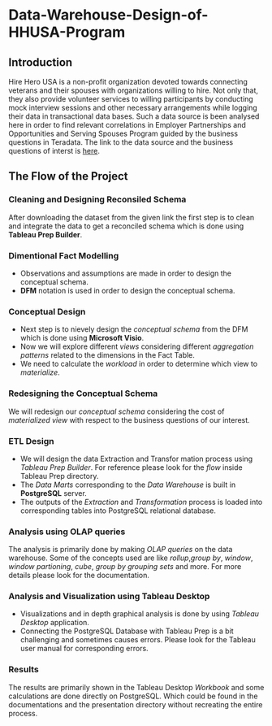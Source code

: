 # Data-Warehouse-Design-of-HHUSA-Program

## Introduction

Hire Hero USA is a non-profit organization devoted towards connecting veterans and their spouses with organizations willing to hire. 
Not only that, they also provide volunteer services to willing participants by conducting mock interview sessions and other necessary 
arrangements while logging their data in transactional data bases. Such a data source is been analysed here in order to find 
relevant correlations in Employer Partnerships and Opportunities and Serving Spouses Program guided by the business questions in Teradata. 
The link to the data source and the business questions of interst is 
[here](https://academics.teradata.com/Community/Student-Competitions/2019/2019-Data-Challenge/Business-Questions). 


## The Flow of the Project

### Cleaning and Designing Reconsiled Schema
After downloading the dataset from the given link the first step is to clean and integrate the data to get a reconciled schema 
which is done using **Tableau Prep Builder**.

### Dimentional Fact Modelling
* Observations and assumptions are made in order to design the conceptual schema.
* **DFM** notation is used in order to design the conceptual schema.

### Conceptual Design
* Next step is to nievely design the *conceptual schema* from the DFM which is done using **Microsoft Visio**.
* Now we will explore different *views* considering different *aggregation patterns* related to the dimensions in the Fact Table.
* We need to calculate the *workload* in order to determine which view to *materialize*.
### Redesigning the Conceptual Schema
We will redesign our *conceptual schema* considering the cost of *materialized view* 
with respect to the business questions of our interest.
### ETL Design
* We will design the data Extraction and Transfor mation process using *Tableau Prep Builder*.
For reference please look for the *flow* inside Tableau Prep directory.
* The *Data Marts* corresponding to the *Data Warehouse* is built in **PostgreSQL** server. 
* The outputs of the *Extraction* and *Transformation* process is loaded into corresponding tables into PostgreSQL relational database.
### Analysis using OLAP queries
The analysis is primarily done by making *OLAP queries* on the data warehouse. Some of the concepts used are like *rollup*,*group by*, 
*window*, *window partioning*, *cube*, *group by grouping sets* and more. For more details please look for the documentation.
### Analysis and Visualization using Tableau Desktop
* Visualizations and in depth graphical analysis is done by using *Tableau Desktop* application.
* Connecting the PostgreSQL Database with Tableau Prep is a bit challenging and sometimes causes errors. Please look for the Tableau user 
manual for corresponding errors.
### Results
The results are primarily shown in the Tableau Desktop *Workbook* and some calculations are done directly on PostgreSQL.
Which could be found in the documentations and the presentation directory without recreating the entire process.
